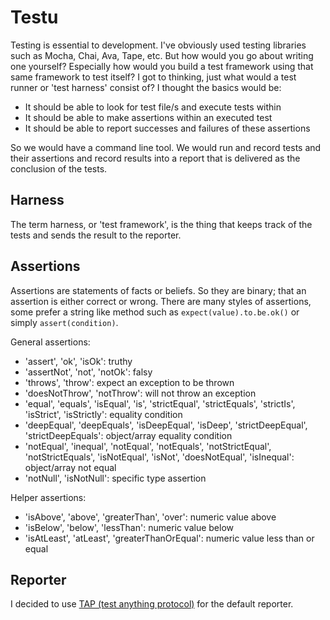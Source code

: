 # Testu

Testing is essential to development. I've obviously used testing libraries such as Mocha, Chai, Ava, Tape, etc. But how would you go about writing one yourself? Especially how would you build a test framework using that same framework to test itself? I got to thinking, just what would a test runner or 'test harness' consist of? I thought the basics would be:

- It should be able to look for test file/s and execute tests within
- It should be able to make assertions within an executed test
- It should be able to report successes and failures of these assertions

So we would have a command line tool. We would run and record tests and their assertions and record results into a report that is delivered as the conclusion of the tests.

## Harness

The term harness, or 'test framework', is the thing that keeps track of the tests and sends the result to the reporter.

## Assertions

Assertions are statements of facts or beliefs. So they are binary; that an assertion is either correct or wrong. There are many styles of assertions, some prefer a string like method such as `expect(value).to.be.ok()` or simply `assert(condition)`.

General assertions:

 - 'assert', 'ok', 'isOk': truthy
 - 'assertNot', 'not', 'notOk': falsy
 - 'throws', 'throw': expect an exception to be thrown
 - 'doesNotThrow', 'notThrow': will not throw an exception
 - 'equal', 'equals', 'isEqual', 'is', 'strictEqual', 'strictEquals', 'strictIs', 'isStrict', 'isStrictly': equality condition
 - 'deepEqual', 'deepEquals', 'isDeepEqual', 'isDeep', 'strictDeepEqual', 'strictDeepEquals': object/array equality condition
 - 'notEqual', 'inequal', 'notEqual', 'notEquals', 'notStrictEqual', 'notStrictEquals', 'isNotEqual', 'isNot', 'doesNotEqual', 'isInequal': object/array not equal
 - 'notNull', 'isNotNull': specific type assertion

Helper assertions:

 - 'isAbove', 'above', 'greaterThan', 'over': numeric value above
 - 'isBelow', 'below', 'lessThan': numeric value below
 - 'isAtLeast', 'atLeast', 'greaterThanOrEqual': numeric value less than or equal

## Reporter

I decided to use [TAP (test anything protocol)](https://testanything.org/tap-specification.html) for the default reporter.
